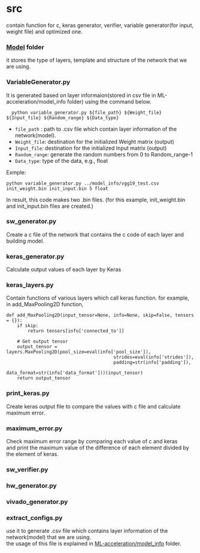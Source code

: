 # src  

contain function for c, keras generator, verifier, variable generator(for input, weight file) and optimized one.  

### [Model](./Model) folder  

it stores the type of layers, template and structure of the network that we are using.  
 

### VariableGenerator.py  

It is generated based on layer informaion(stored in csv file in ML-acceleration/model_info folder) using the command below.  


```
  python variable_generator.py ${file_path} ${Weight_file} ${Input_file} ${Random_range} ${Data_type}   
```  
- ``file_path`` : path to .csv file which contain layer information of the network(model). 
- ``Weight_file``: destination for the initialized Weight matrix (output)
- ``Input_file``: destination for the initialized Input matrix (output)
- ``Random_range``: generate the random numbers from 0 to Random_range-1
- ``Data_type``: type of the data, e.g., float


Exmple:
```
python variable_generator.py ../model_info/vgg19_test.csv init_weight.bin init_input.bin 5 float
```

In result, this code makes two .bin files. (for this example, init_weight.bin and init_input.bin files are created.) 


### sw_generator.py  
Create a c file of the network that contains the c code of each layer and building model.  

### keras_generator.py 
Calculate output values of each layer by Keras  

### keras_layers.py   
Contain functions of various layers which call keras function. 
for example, in add_MaxPooling2D function,  
```  
def add_MaxPooling2D(input_tensor=None, info=None, skip=False, tensors = {}):
    if skip:
        return tensors[info['connected_to']]

    # Get output tensor
    output_tensor = layers.MaxPooling2D(pool_size=eval(info['pool_size']),
                                        strides=eval(info['strides']),
                                        padding=str(info['padding']),
                                        data_format=str(info['data_format']))(input_tensor)
    return output_tensor
```  

### print_keras.py  
Create keras output file to compare the values with c file and calculate maximum error.   

### maximum_error.py 
Check maximum error range by comparing each value of c and keras  
and print the maximum value of the difference of each element divided by the element of keras.  

### sw_verifier.py  



### hw_generator.py  


### vivado_generator.py
 


### extract_configs.py  
use it to generate .csv file which contains layer information of the network(model) that we are using.  
the usage of this file is explained in [ML-acceleration/model_info](../model_info) folder.  
